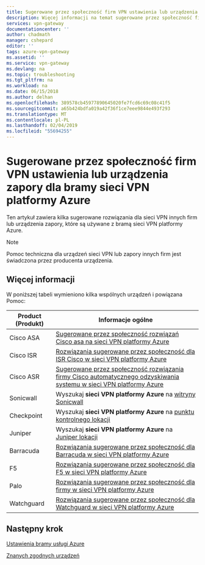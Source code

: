 ```yaml
---
title: Sugerowane przez społeczność firm VPN ustawienia lub urządzenia zapory dla bramy sieci VPN platformy Azure | Dokumentacja firmy Microsoft
description: Więcej informacji na temat sugerowane przez społeczność firm ustawienia sieci VPN lub zapory urządzenia bramy sieci VPN Azure.
services: vpn-gateway
documentationcenter: ''
author: chadmath
manager: cshepard
editor: ''
tags: azure-vpn-gateway
ms.assetid: ''
ms.service: vpn-gateway
ms.devlang: na
ms.topic: troubleshooting
ms.tgt_pltfrm: na
ms.workload: na
ms.date: 06/15/2018
ms.author: delhan
ms.openlocfilehash: 389578cb45977890645020fe7fcd6c69c08c41f5
ms.sourcegitcommit: a65b424bdfa019a42f36f1ce7eee9844e493f293
ms.translationtype: MT
ms.contentlocale: pl-PL
ms.lasthandoff: 02/04/2019
ms.locfileid: "55694255"
---
```

# <a name="community-suggested-third-party-vpn-or-firewall-device-settings-for-azure-vpn-gateway"></a>Sugerowane przez społeczność firm VPN ustawienia lub urządzenia zapory dla bramy sieci VPN platformy Azure

Ten artykuł zawiera kilka sugerowane rozwiązania dla sieci VPN innych firm lub urządzenia zapory, które są używane z bramą sieci VPN platformy Azure.

> [!Note]
> Pomoc techniczna dla urządzeń sieci VPN lub zapory innych firm jest świadczona przez producenta urządzenia. 

## <a name="more-information"></a>Więcej informacji

W poniższej tabeli wymieniono kilka wspólnych urządzeń i powiązana Pomoc:

|Product (Produkt)    |Informacje ogólne                                                |
|-----------|-----------------------------------------------------------|
|Cisco ASA  |[Sugerowane przez społeczność rozwiązań Cisco asa na sieci VPN platformy Azure](https://search.cisco.com/search?query=%22Azure%20VPN%22%20ASA&locale=enUS&tab=Cisco)   |
|Cisco ISR  |[Rozwiązania sugerowane przez społeczność dla ISR Cisco w sieci VPN platformy Azure](https://search.cisco.com/search?query=%22Azure%20VPN%22%20ISR&locale=enUS&tab=Cisco)   |
|Cisco ASR  |[Sugerowane przez społeczność rozwiązania firmy Cisco automatycznego odzyskiwania systemu w sieci VPN platformy Azure](https://search.cisco.com/search?query=%22Azure%20VPN%22%20ASR&locale=enUS&tab=Cisco)   |
|Sonicwall |Wyszukaj **sieci VPN platformy Azure** na [witryny Sonicwall](https://www.sonicwall.com/en-us/support) |
| Checkpoint    |Wyszukaj **sieci VPN platformy Azure** na [punktu kontrolnego lokacji](https://supportcenter.checkpoint.com/supportcenter/portal) |
|Juniper |Wyszukaj **sieci VPN platformy Azure** na [Juniper lokacji]( http://www.juniper.net/search/public/)|
|Barracuda  |[Rozwiązania sugerowane przez społeczność dla Barracuda w sieci VPN platformy Azure](https://campus.barracuda.com/search/?q=%22Azure+VPN%22&x=0&y=0)   |
|F5         |[Rozwiązania sugerowane przez społeczność dla F5 w sieci VPN platformy Azure](https://support.f5.com/csp/#/federated-search?q=%22Azure%20VPN%22&source=support)          |
|Palo       |[Rozwiązania sugerowane przez społeczność dla firmy w sieci VPN platformy Azure](https://live.paloaltonetworks.com/t5/forums/searchpage/tab/message?q=Azure+VPN)        |
|Watchguard |[Rozwiązania sugerowane przez społeczność dla Watchguard w sieci VPN platformy Azure](http://watchguardsupport.force.com/SupportSearch#q=Azure%20VPN&t=All&sort=relevancy)  |

## <a name="next-step"></a>Następny krok

[Ustawienia bramy usługi Azure](https://docs.microsoft.com/azure/vpn-gateway/vpn-gateway-about-vpn-devices)

[Znanych zgodnych urządzeń](https://docs.microsoft.com/azure/vpn-gateway/vpn-gateway-about-vpn-devices)

